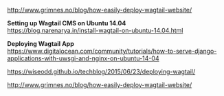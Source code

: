 http://www.grimnes.no/blog/how-easily-deploy-wagtail-website/  

__Setting up Wagtail CMS on Ubuntu 14.04__  
https://blog.narenarya.in/install-wagtail-on-ubuntu-14.04.html

__Deploying Wagtail App__  
https://www.digitalocean.com/community/tutorials/how-to-serve-django-applications-with-uwsgi-and-nginx-on-ubuntu-14-04  

https://wiseodd.github.io/techblog/2015/06/23/deploying-wagtail/  

http://www.grimnes.no/blog/how-easily-deploy-wagtail-website/  
